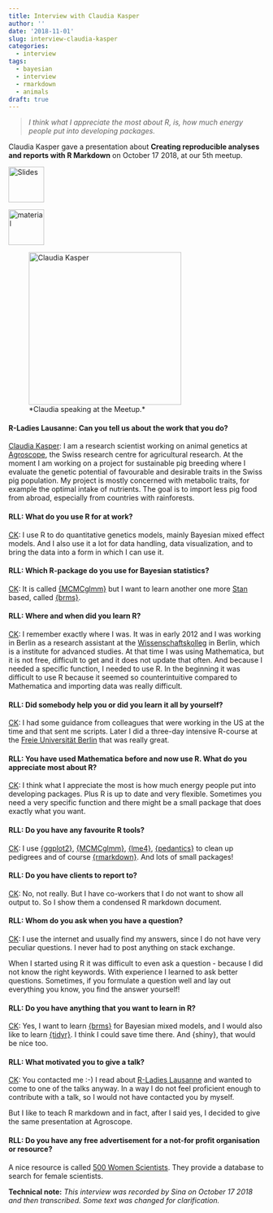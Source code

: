 ```yaml
---
title: Interview with Claudia Kasper
author: ''
date: '2018-11-01'
slug: interview-claudia-kasper
categories: 
  - interview
tags:
  - bayesian
  - interview
  - rmarkdown
  - animals
draft: true
---
```






> *I think what I appreciate the most about R, is, how much energy people put into developing packages.*



Claudia Kasper [<i class="fab fa-twitter"></i>](https://twitter.com/claudia_kasper) gave a presentation about **Creating reproducible analyses and reports with R Markdown** on October 17 2018, at our 5th meetup. 


<!----- [<i class="far fa-address-card"></i>](webpage)  ...-------->

<a href="https://github.com/rladies/meetup-presentations_lausanne/blob/master/20181017_rmarkdown/slides/R-Ladies-Lausanne.html.zip" rel="noopener noreferrer" target="_blank"><img src="/files/img_slides.png" alt="Slides" height="70" /></a>

<a href="https://github.com/rladies/meetup-presentations_lausanne/tree/master/20181017_rmarkdown/slides"><img src="/files/img_material.png" alt="material" height="70" /></a> 

 <figure>
  <img src="/files/2018-10-17-rmarkdown/claudia-speaking.png" alt="Claudia Kasper" height="300" />
  <figcaption>*Claudia speaking at the Meetup.*</figcaption>
</figure> 



#### R-Ladies Lausanne: Can you tell us about the work that you do?

<u>Claudia Kasper</u>: I am a research scientist working on animal genetics at [Agroscope](https://www.agroscope.admin.ch/agroscope/en/home/about-us/agroscope.html), the Swiss research centre for agricultural research. At the moment I am working on a project for sustainable pig breeding where I evaluate the genetic potential of favourable and desirable traits in the Swiss pig population. My project is mostly concerned with metabolic traits, for example the optimal intake of nutrients. The goal is to import less pig food from abroad, especially from countries with rainforests. 


#### RLL: What do you use R for at work?

<u>CK</u>: I use R to do quantitative genetics models, mainly Bayesian mixed effect models. And I also use it a lot for data handling, data visualization, and to bring the data into a form in which I can use it. 

#### RLL: Which R-package do you use for Bayesian statistics? 

<u>CK</u>: It is called [{MCMCglmm}](https://cran.r-project.org/web/packages/MCMCglmm/index.html) but I want to learn another one more [Stan](http://mc-stan.org/) based, called [{brms}](https://cran.r-project.org/web/packages/brms/index.html). 



#### RLL: Where and when did you learn R?
<u>CK</u>: I remember exactly where I was. It was in early 2012 and I was working in Berlin as a research assistant at the [Wissenschaftskolleg](https://www.wiko-berlin.de/) in Berlin, which is a institute for advanced studies. At that time I was using Mathematica, but it is not free, difficult to get and it does not update that often. And because I needed a specific function, I needed to use R. 
In the beginning it was difficult to use R because it seemed so counterintuitive compared to Mathematica and importing data was really difficult. 


#### RLL: Did somebody help you or did you learn it all by yourself? 
<u>CK</u>: I had some guidance from colleagues that were working in the US at the time and that sent me scripts. Later I did a three-day intensive R-course at the [Freie Universität Berlin]( https://www.fu-berlin.de/) that was really great.


#### RLL: You have used Mathematica before and now use R. What do you appreciate most about R?

<u>CK</u>: I think what I appreciate the most is how much energy people put into developing packages. Plus R is up to date and very flexible. Sometimes you need a very specific function and there might be a small package that does exactly what you want. 


#### RLL: Do you have any favourite R tools? 

<u>CK</u>: I use [{ggplot2}](https://cran.r-project.org/web/packages/ggplot2/index.html), [{MCMCglmm}](https://cran.r-project.org/web/packages/MCMCglmm/index.html), [{lme4}](https://cran.r-project.org/web/packages/lme4/index.html), [{pedantics}](https://cran.r-project.org/web/packages/pedantics/index.html) to clean up pedigrees and of course [{rmarkdown}](https://cran.r-project.org/web/packages/rmarkdown/index.html). And lots of small packages!


#### RLL: Do you have clients to report to? 

<u>CK</u>: No, not really. But I have co-workers that I do not want to show all output to. So I show them a condensed R markdown document. 

#### RLL: Whom do you ask when you have a question? 

<u>CK</u>: I use the internet and usually find my answers, since I do not have very peculiar questions. I never had to post anything on stack exchange. 

When I started using R it was difficult to even ask a question - because I did not know the right keywords. With experience I learned to ask better questions. Sometimes, if you formulate a question well and lay out everything you know, you find the answer yourself!

#### RLL: Do you have anything that you want to learn in R? 

<u>CK</u>: Yes, I want to learn [{brms}](https://cran.r-project.org/web/packages/brms/index.html) for Bayesian mixed models, and I would also like to learn [{tidyr}](https://cran.r-project.org/web/packages/tidyr/index.html). I think I could save time there. And {shiny}, that would be nice too. 

#### RLL: What motivated you to give a talk? 
<u>CK</u>: You contacted me :-) I read about [R-Ladies Lausanne](https://twitter.com/rladieslausanne?lang=de) and wanted to come to one of the talks anyway. In a way I do not feel proficient enough to contribute with a talk, so I would not have contacted you by myself. 

But I like to teach R markdown and in fact, after I said yes, I decided to give the same presentation at Agroscope.


#### RLL: Do you have any free advertisement for a not-for profit organisation or resource? 


A nice resource is called [500 Women Scientists](https://500womenscientists.org/). They provide a database to search for female scientists.


**Technical note:**
*This interview was recorded by Sina on October 17 2018 and then transcribed. Some text was changed for clarification.*
